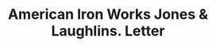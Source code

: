---
doi: 10.7916/D8KH20F2
date_other: '1880'
date_other_textual: 1880-1889
form: correspondence
genre:
- Letters (correspondence)
name:
- American Iron Works Jones & Laughlins
object_in_context_url: https://biggert.cul.columbia.edu/items/view/ave_biggert_01461
subject_hierarchical_geographic:
- Pittsburgh, Pennsylvania, United States
subject_name:
- American Iron Works Jones & Laughlins
title: American Iron Works Jones & Laughlins. Letter
sort_title: American Iron Works Jones & Laughlins. Letter
call_number: ave_biggert_01461
coordinates:
- 40.439722222222215,-79.97638888888889
pid: ave_biggert_01461
identifiers: ave_biggert_01461
canvas_id: ldpd:396722
permalink: "/items/ave_biggert_01461/"
layout: iiif-image-page
---